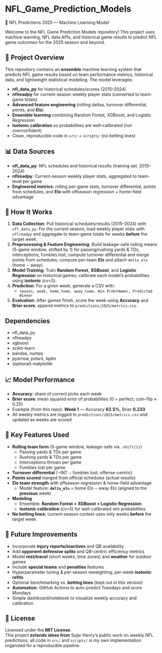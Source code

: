 # NFL_Game_Prediction_Models
🏈 NFL Predictions 2025 — Machine Learning Model

Welcome to the NFL Game Prediction Models repository! This project uses machine learning, NFL data APIs, and historical game results to predict NFL game outcomes for the 2025 season and beyond.

## 🚀 Project Overview
This repository contains an **ensemble** machine learning system that predicts NFL game results based on team performance metrics, historical data, and lightweight statistical modeling. The model leverages:

- **nfl_data_py** for historical schedules/scores (2015–2024)
- **nflreadpy** for current-season weekly player stats (converted to team-game totals)
- **Advanced feature engineering** (rolling deltas, turnover differential, points, and **Elo**)
- **Ensemble learning** combining Random Forest, XGBoost, and Logistic Regression
- **Isotonic calibration** so probabilities are well-calibrated (not overconfident)
- Clean, reproducible code in `src/` + `scripts/` (no betting lines)

## 📊 Data Sources
- **nfl_data_py**: NFL schedules and historical results (training set: 2015–2024)
- **nflreadpy**: Current-season weekly player stats, aggregated to team-level per game
- **Engineered metrics**: rolling per-game stats, turnover differential, points from schedules, and **Elo** with offseason regression + home-field advantage

## 🏈 How It Works
1. **Data Collection**: Pull historical schedules/results (2015–2024) with `nfl_data_py`. For the current season, load weekly player stats with `nflreadpy` and aggregate to team-game totals for weeks **before** the target week.
2. **Preprocessing & Feature Engineering**: Build leakage-safe rolling means (5-game window, shifted by 1) for passing/rushing yards & TDs, interceptions, fumbles lost; compute turnover differential and merge points from schedules; compute per-team **Elo** and attach `delta_elo` (home − away).
3. **Model Training**: Train **Random Forest**, **XGBoost**, and **Logistic Regression** on historical games; calibrate each model’s probabilities using **isotonic** (cv=5).
4. **Prediction**: For a given week, generate a CSV with:
   - `season, week, home_team, away_team, Win Prob(Home), Predicted Winner`
5. **Evaluation**: After games finish, score the week using **Accuracy** and **Brier score**; append metrics to `predictions/2025/metrics.csv`.

## Dependencies
- nfl_data_py  
- nflreadpy  
- xgboost  
- scikit-learn  
- pandas, numpy  
- pyarrow, polars, tqdm  
- (optional) matplotlib

## 📈 Model Performance
- **Accuracy**: share of correct picks each week  
- **Brier score**: mean squared error of probabilities (0 = perfect; coin-flip ≈ 0.25)  
- Example (from this repo): **Week 1** — Accuracy **62.5%**, Brier **0.233**  
- All weekly metrics are logged to `predictions/2025/metrics.csv` and updated as weeks are scored

## 🔑 Key Features Used
- **Rolling team form** (5-game window, leakage-safe via `.shift(1)`)
  - Passing yards & TDs per game  
  - Rushing yards & TDs per game  
  - Interceptions thrown per game  
  - Fumbles lost per game
- **Turnover differential** (−INT − fumbles lost; offense-centric)
- **Points scored** merged from official schedules (actual results)
- **Elo team strength** with offseason regression & home-field advantage  
  - Model feature: **`delta_elo`** = home Elo − away Elo (aligned to the **previous** week)
- **Modeling**
  - Ensemble: **Random Forest + XGBoost + Logistic Regression**  
  - **Isotonic calibration** (cv=5) for well-calibrated win probabilities
- **No betting lines**; current-season context uses only weeks **before** the target week

## 📌 Future Improvements
- Incorporate **injury reports/inactives** and QB availability
- Add **opponent defensive splits** and QB-centric efficiency metrics
- Model **rest/travel** (short weeks, time zones) and **weather** for outdoor games
- Include **special teams** and **penalties** features
- Hyperparameter tuning & per-season reweighting; per-week **isotonic refits**
- Optional benchmarking vs. **betting lines** (kept out in this version)
- **Automation**: GitHub Actions to auto-predict Tuesdays and score Mondays
- Simple dashboard/notebook to visualize weekly accuracy and calibration

## 📜 License
Licensed under the **MIT License**.  
This project **extends ideas from** Sujar Henry’s public work on weekly NFL predictions; all code in `src/` and `scripts/` is my own implementation organized for a reproducible pipeline.
